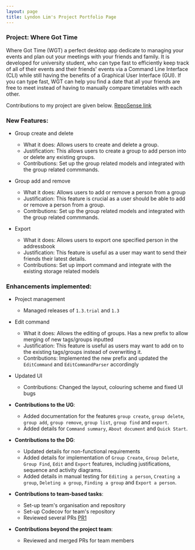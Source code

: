 ```yaml
---
layout: page
title: Lyndon Lim's Project Portfolio Page
---
```


### Project: Where Got Time

Where Got Time (WGT) a perfect desktop app dedicate to managing your events and plan out your meetings with your friends and family. It is developed for university student, who can type fast to efficiently keep track of all of their events and their friends' events via a Command Line Interface (CLI) while still having the benefits of a Graphical User Interface (GUI). If you can type fast, WGT can help you find a date that all your friends are free to meet instead of having to manually compare timetables with each other.

Contributions to my project are given below. [RepoSense link](https://nus-cs2103-ay2223s2.github.io/tp-dashboard/?search=CS2103T-t09-2&sort=groupTitle%20dsc&sortWithin=title&since=2023-02-17&timeframe=commit&mergegroup=&groupSelect=groupByRepos&breakdown=false&tabOpen=true&tabType=authorship&tabAuthor=lyndonlim27&tabRepo=AY2223S2-CS2103T-T09-2%2Ftp%5Bmaster%5D&authorshipIsMergeGroup=false&authorshipFileTypes=docs~functional-code~test-code~other&authorshipIsBinaryFileTypeChecked=false&authorshipIsIgnoredFilesChecked=false)

### New Features:
* Group create and delete
  * What it does: Allows users to create and delete a group.
  * Justification: This allows users to create a group to add person into or delete any existing groups.
  * Contributions: Set up the group related models and integrated with the group related commmands.

* Group add and remove
  * What it does: Allows users to add or remove a person from a group
  * Justification: This feature is crucial as a user should be able to add or remove a person from a group.
  * Contributions: Set up the group related models and integrated with the group related commmands.

* Export
  * What it does: Allows users to export one specified person in the addressbook
  * Justification: This feature is useful as a user may want to send their friends their latest details.
  * Contributions: Set up import command and integrate with the existing storage related models

### Enhancements implemented:

* Project management
  * Managed releases of `1.3.trial` and `1.3` 

* Edit command
  * What it does: Allows the editing of groups. Has a new prefix to allow merging of new tags/groups inputted
  * Justification: This feature is useful as users may want to add on to the existing tags/groups instead of overwriting it.
  * Contributions: Implemented the new prefix and updated the `EditCommand` and `EditCommandParser` accordingly

* Updated UI
  * Contributions: Changed the layout, colouring scheme and fixed UI bugs

* **Contributions to the UG**:
  * Added documentation for the features `group create`, `group delete`, `group add`, `group remove`, `group list`, `group find` and `export`.
  * Added details for `Command summary`, `About document` and `Quick Start`.

* **Contributions to the DG**:
  * Updated details for non-functional requirements
  * Added details for implementation of `Group Create`, `Group Delete`, `Group Find`, `Edit` and `Export` features, including justifications, sequence and activity diagrams. 
  * Added details in manual testing for `Editing a person`, `Creating a group`, `Deleting a group`, `Finding a group` and `Export a person`.

* **Contributions to team-based tasks**:
  * Set-up team's organisation and repository
  * Set-up Codecov for team's repository
  * Reviewed several PRs [PR1](https://github.com/AY2223S2-CS2103T-T09-2/tp/pull/89)

* **Contributions beyond the project team**:
  * Reviewed and merged PRs for team members 
